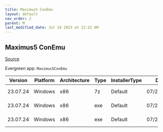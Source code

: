 ```yaml
---
title: Maximus5 ConEmu
layout: default
nav_order: 2
parent: M
last_modified_date: Jul 24 2023 at 12:22 AM
---
```


## Maximus5 ConEmu

[Source](https://github.com/Maximus5/ConEmu)

Evergreen app: `Maximus5ConEmu`

| Version  | Platform | Architecture | Type | InstallerType | Date       | Size    | URI                                                                                                                                                                                          |
| -------- | -------- | ------------ | ---- | ------------- | ---------- | ------- | -------------------------------------------------------------------------------------------------------------------------------------------------------------------------------------------- |
| 23.07.24 | Windows  | x86          | 7z   | Default       | 07/24/2023 | 4857689 | [https://github.com/Maximus5/ConEmu/releases/download/v23.07.24/ConEmuPack.230724.7z](https://github.com/Maximus5/ConEmu/releases/download/v23.07.24/ConEmuPack.230724.7z)                   |
| 23.07.24 | Windows  | x86          | exe  | Default       | 07/24/2023 | 7965008 | [https://github.com/Maximus5/ConEmu/releases/download/v23.07.24/ConEmuSetup.230724.exe](https://github.com/Maximus5/ConEmu/releases/download/v23.07.24/ConEmuSetup.230724.exe)               |
| 23.07.24 | Windows  | x86          | exe  | Default       | 07/24/2023 | 4828488 | [https://github.com/Maximus5/ConEmu/releases/download/v23.07.24/ConEmu_230724_English.paf.exe](https://github.com/Maximus5/ConEmu/releases/download/v23.07.24/ConEmu_230724_English.paf.exe) |
